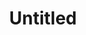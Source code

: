 ---
ee_id_thing: '4458'
site: '1'
type: '2'
inv_num: 2018-104
add_credit:
url: 2018-104-untitled
title: Untitled
year: '2018'
display_year: '2018'
medium: Raspberry on Somerset paper
dims: 11 x 7.5 in
pitch:
ps:
live_url:
youtube:
related_code:
imgs: untitled-2018-104-db-ih--2kAV.jpg
subheading:
download:
commission:
related:
layout: things-i-made
---
